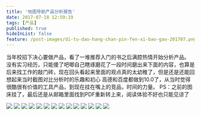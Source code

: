 ```yaml
---
title: '地图导航产品分析报告'
date: 2017-07-18 12:59:19
tags: [产品]
published: true
hideInList: false
feature: /post-images/di-tu-dao-hang-chan-pin-fen-xi-bao-gao-201707.png
---
```

当年校招下决心要做产品，看了一堆推荐入门的书之后满腔热情开始分析产品。
没有实习经历，只能傻了吧唧自己瞎琢磨花了一段时间磨出来下面的内容，也算是后来找工作的敲门砖，现在回头看起来里面的观点真的太幼稚了，但是还是还能回想起来当时截图对比分析时的乐趣和初心
高德和百度都做到10.0了，从当时觉得很酷很有价值的工具产品，到现在挂在嘴上的竞品，时间的力量。
PS：之前的图床挂了，最后还是从邮箱里面找到PDF重新转上来，阅读体验不好也只能见谅了







![](https://lulalilu.github.io//post-images/1571720381282.jpg)
![](https://lulalilu.github.io//post-images/1571720387894.jpg)
![](https://lulalilu.github.io//post-images/1571720393975.jpg)
![](https://lulalilu.github.io//post-images/1571720398726.jpg)
![](https://lulalilu.github.io//post-images/1571720405828.jpg)
![](https://lulalilu.github.io//post-images/1571720428060.jpg)
![](https://lulalilu.github.io//post-images/1571720435525.jpg)
![](https://lulalilu.github.io//post-images/1571720441708.jpg)
![](https://lulalilu.github.io//post-images/1571720449842.jpg)
![](https://lulalilu.github.io//post-images/1571720454525.jpg)
![](https://lulalilu.github.io//post-images/1571720458741.jpg)
![](https://lulalilu.github.io//post-images/1571720463758.jpg)
![](https://lulalilu.github.io//post-images/1571720468092.jpg)
![](https://lulalilu.github.io//post-images/1571720471992.jpg)
